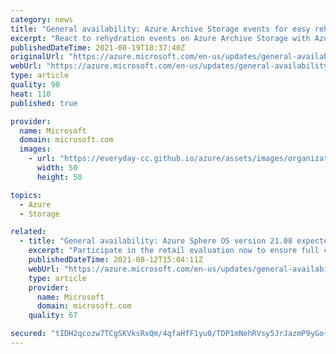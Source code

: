 ```yaml
---
category: news
title: "General availability: Azure Archive Storage events for easy rehydration of archived blobs"
excerpt: "React to rehydration events on Azure Archive Storage with Azure Event Grid."
publishedDateTime: 2021-08-19T18:37:40Z
originalUrl: "https://azure.microsoft.com/en-us/updates/general-availability-azure-archive-storage-events-for-easy-rehydration-of-archived-blobs/"
webUrl: "https://azure.microsoft.com/en-us/updates/general-availability-azure-archive-storage-events-for-easy-rehydration-of-archived-blobs/"
type: article
quality: 90
heat: 110
published: true

provider:
  name: Microsoft
  domain: microsoft.com
  images:
    - url: "https://everyday-cc.github.io/azure/assets/images/organizations/microsoft.com-50x50.jpg"
      width: 50
      height: 50

topics:
  - Azure
  - Storage

related:
  - title: "General availability: Azure Sphere OS version 21.08 expected on Aug 25"
    excerpt: "Participate in the retail evaluation now to ensure full compatibility. The OS evaluation period provides 14 days for backward compatibility testing."
    publishedDateTime: 2021-08-12T15:04:11Z
    webUrl: "https://azure.microsoft.com/en-us/updates/general-availability-azure-sphere-os-version-2108-expected-on-aug-25/"
    type: article
    provider:
      name: Microsoft
      domain: microsoft.com
    quality: 67

secured: "tIDH2qcozw7TCgSKVksRxQm/4qfaHfF1yu0/TDP1mNehRVsy5JrJazmP9yGo+oKVDAiRI6ssG4xeXGawJFbuxWpMJpkF0MY9wT/szvYmmaQiPEwXkSV7QlWx4yVgDbtwxr2dZZYSdaAD+ziCG4DRJY510A4GdI5u7nf49fl/4PLVl5bwc0KT7quuOrm8tN+94vyeFvqPDnA2OeJ35PqHEmjNQIRmTm0nS+ueq7JsuxWk0UcG4/15zLpi04RGdv12WylGlVyxHfJ569vKoXbjFLJdqt8Az3NHPjLg2CexKmRROTxoB3vuS8pxJTX2nby21dkKmto7Twr5k0wFsWg15d2uRPKvfW8DtDoqf1xG7cc=;Wlrxn1iE4IkapUvNLL3vpA=="
---
```



